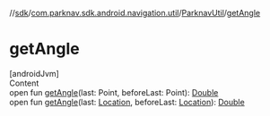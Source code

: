 //[sdk](../../../index.md)/[com.parknav.sdk.android.navigation.util](../index.md)/[ParknavUtil](index.md)/[getAngle](get-angle.md)



# getAngle  
[androidJvm]  
Content  
open fun [getAngle](get-angle.md)(last: Point, beforeLast: Point): [Double](https://kotlinlang.org/api/latest/jvm/stdlib/kotlin/-double/index.html)  
open fun [getAngle](get-angle.md)(last: [Location](https://developer.android.com/reference/kotlin/android/location/Location.html), beforeLast: [Location](https://developer.android.com/reference/kotlin/android/location/Location.html)): [Double](https://kotlinlang.org/api/latest/jvm/stdlib/kotlin/-double/index.html)  



